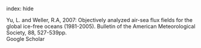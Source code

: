 index: hide

<div class="Citation">

  <div class="Citation-body">
    <div class="Citation-text">Yu, L. and Weller, R.A, 2007: Objectively analyzed air-sea flux fields for the global ice-free oceans (1981-2005). <span class="Article-journal">Bulletin of the American Meteorological Society, </span><span class="Article-volume">88, </span>527-539pp.</div>
    <div class="Citation-links">
      <div class="CitationLink" data-href="https://scholar.google.com/scholar?q=Objectively+analyzed+air-sea+flux+fields+for+the+global+ice-free+oceans+%281981-2005%29">
        <div class="CitationLink-icon CitationLink-Scholar"></div>
        <div class="CitationLink-text">Google Scholar</div>
      </div>
    </div>
  </div>
</div>


<div class="Citation-copy">

</div>